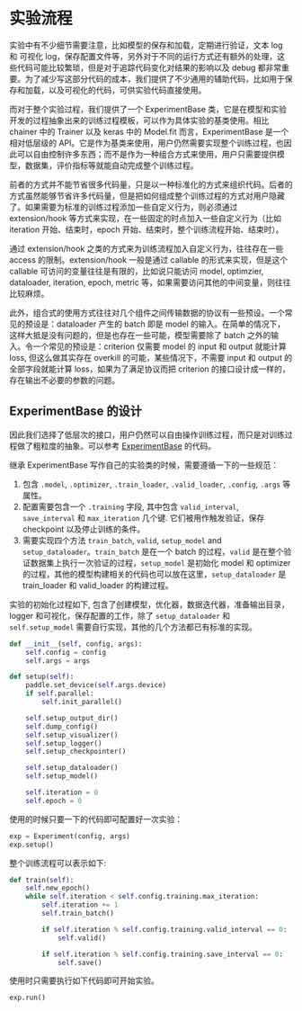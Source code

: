 # 实验流程

实验中有不少细节需要注意，比如模型的保存和加载，定期进行验证，文本 log 和 可视化 log，保存配置文件等，另外对于不同的运行方式还有额外的处理，这些代码可能比较繁琐，但是对于追踪代码变化对结果的影响以及 debug 都非常重要。为了减少写这部分代码的成本，我们提供了不少通用的辅助代码，比如用于保存和加载，以及可视化的代码，可供实验代码直接使用。

而对于整个实验过程，我们提供了一个 ExperimentBase 类，它是在模型和实验开发的过程抽象出来的训练过程模板，可以作为具体实验的基类使用。相比 chainer 中的 Trainer 以及 keras 中的 Model.fit 而言，ExperimentBase 是一个相对低层级的 API。它是作为基类来使用，用户仍然需要实现整个训练过程，也因此可以自由控制许多东西；而不是作为一种组合方式来使用，用户只需要提供模型，数据集，评价指标等就能自动完成整个训练过程。

前者的方式并不能节省很多代码量，只是以一种标准化的方式来组织代码。后者的方式虽然能够节省许多代码量，但是把如何组成整个训练过程的方式对用户隐藏了。如果需要为标准的训练过程添加一些自定义行为，则必须通过 extension/hook 等方式来实现，在一些固定的时点加入一些自定义行为（比如 iteration 开始、结束时，epoch 开始、结束时，整个训练流程开始、结束时）。

通过 extension/hook 之类的方式来为训练流程加入自定义行为，往往存在一些 access 的限制。extension/hook 一般是通过 callable 的形式来实现，但是这个 callable 可访问的变量往往是有限的，比如说只能访问 model, optimzier, dataloader, iteration, epoch, metric 等，如果需要访问其他的中间变量，则往往比较麻烦。

此外，组合式的使用方式往往对几个组件之间传输数据的协议有一些预设。一个常见的预设是：dataloader 产生的 batch 即是 model 的输入。在简单的情况下，这样大抵是没有问题的，但是也存在一些可能，模型需要除了 batch 之外的输入。令一个常见的预设是：criterion 仅需要 model 的 input 和 output 就能计算 loss, 但这么做其实存在 overkill 的可能，某些情况下，不需要 input 和 output 的全部字段就能计算 loss，如果为了满足协议而把 criterion 的接口设计成一样的，存在输出不必要的参数的问题。

## ExperimentBase 的设计

因此我们选择了低层次的接口，用户仍然可以自由操作训练过程，而只是对训练过程做了粗粒度的抽象。可以参考 [ExperimentBase](parakeet/training/experiment.py) 的代码。

继承 ExperimentBase 写作自己的实验类的时候，需要遵循一下的一些规范：

1. 包含 `.model`, `.optimizer`, `.train_loader`, `.valid_loader`, `.config`, `.args` 等属性。
2. 配置需要包含一个 `.training` 字段, 其中包含 `valid_interval`, `save_interval` 和 `max_iteration` 几个键. 它们被用作触发验证，保存 checkpoint 以及停止训练的条件。
3. 需要实现四个方法 `train_batch`, `valid`, `setup_model` and `setup_dataloader`。`train_batch` 是在一个 batch 的过程，`valid` 是在整个验证数据集上执行一次验证的过程，`setup_model` 是初始化 model 和 optimizer 的过程，其他的模型构建相关的代码也可以放在这里，`setup_dataloader` 是 train_loader 和 valid_loader 的构建过程。

实验的初始化过程如下, 包含了创建模型，优化器，数据迭代器，准备输出目录，logger 和可视化，保存配置的工作，除了 `setup_dataloader` 和 `self.setup_model` 需要自行实现，其他的几个方法都已有标准的实现。

```python
def __init__(self, config, args):
    self.config = config
    self.args = args

def setup(self):
    paddle.set_device(self.args.device)
    if self.parallel:
        self.init_parallel()

    self.setup_output_dir()
    self.dump_config()
    self.setup_visualizer()
    self.setup_logger()
    self.setup_checkpointer()

    self.setup_dataloader()
    self.setup_model()

    self.iteration = 0
    self.epoch = 0
```

使用的时候只要一下的代码即可配置好一次实验：

```python
exp = Experiment(config, args)
exp.setup()
```

整个训练流程可以表示如下:

```python
def train(self):
    self.new_epoch()
    while self.iteration < self.config.training.max_iteration:
        self.iteration += 1
        self.train_batch()

        if self.iteration % self.config.training.valid_interval == 0:
            self.valid()

        if self.iteration % self.config.training.save_interval == 0:
            self.save()
```

使用时只需要执行如下代码即可开始实验。

```python
exp.run()
```
